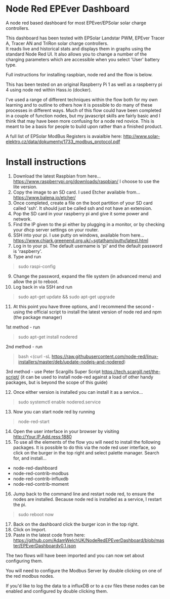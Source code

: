 # Node Red EPEver Dashboard
A node red based dashboard for most EPEver/EPSolar solar charge controllers.

This dashboard has been tested with EPSolar Landstar PWM, EPEver Tracer A, Tracer AN and TriRon solar charge controllers.  
It reads live and historical stats and displays them in graphs using the standard Node Red UI.
It also allows you to change a number of the charging parameters which are accessible when you select 'User' battery type.

Full instructions for installing raspbian, node red and the flow is below.

This has been tested on an original Raspberry Pi 1 as well as a raspberry pi 4 using node red within Hass.io (docker).

I've used a range of different techniques within the flow both for my own learning and to outline to others how it is possible to do many of these processes in different ways.  Much of this flow could have been completed in a couple of function nodes, but my javascript skills are fairly basic and I think that may have been more confusing for a node red novice.  This is meant to be a basis for people to build upon rather than a finished product.

A full list of EPSolar ModBus Registers is avaialble here: http://www.solar-elektro.cz/data/dokumenty/1733_modbus_protocol.pdf

# Install instructions

1. Download the latest Raspbian from here... https://www.raspberrypi.org/downloads/raspbian/  I choose to use the lite version.
2. Copy the image to an SD card. I used Etcher available from...  https://www.balena.io/etcher/
3. Once completed, create a file on the boot partition of your SD card called 'ssh'.  It should just be called ssh and not have an extension.
4. Pop the SD card in your raspberry pi and give it some power and network.
5. Find the IP given to the pi either by plugging in a monitor, or by checking your dhcp server settings on your router.
6. SSH into your pi.  I use putty on windows, available from here... https://www.chiark.greenend.org.uk/~sgtatham/putty/latest.html
7. Log in to your pi.  The default username is 'pi' and the default password is 'raspberry'.
8. Type and run 
> sudo raspi-config
9. Change the password, expand the file system (in advanced menu) and allow the pi to reboot.
10. Log back in via SSH and run 
> sudo apt-get update && sudo apt-get upgrade
11. At this point you have three options, and I recommend the second - using the official script to install the latest version of node red and npm (the package manager)

1st method - run
> sudo apt-get install nodered

2nd method - run
> bash <(curl -sL https://raw.githubusercontent.com/node-red/linux-installers/master/deb/update-nodejs-and-nodered)

3rd method - use Peter Scargills Super Script https://tech.scargill.net/the-script/ (it can be used to install node-red against a load of other handy packages, but is beyond the scope of this guide)

12. Once either version is installed you can install it as a service...
> sudo systemctl enable nodered.service 
13. Now you can start node red by running 
> node-red-start
14. Open the user interface in your browser by visiting http://Your.IP.Add.ress:1880
15. To use all the elements of the flow you will need to install the following packages.  It is possible to do this via the node red user interface, so click on the burger in the top right and select palette manager.
Search for, and install...    
- node-red-dashboard
- node-red-contrib-modbus
- node-red-contrib-influxdb
- node-red-contrib-moment
16. Jump back to the command line and restart node red, to ensure the nodes are installed.  Because node red is installed as a service, I restart the pi.
> sudo reboot now
17. Back on the dashboard click the burger icon in the top right.
18. Click on Import.
19. Paste in the latest code from here:  https://github.com/AdamWelchUK/NodeRedEPEverDashboard/blob/master/EPEverDashboardv0.1.json

The two flows will have been imported and you can now set about configuring them.

You will need to configure the Modbus Server by double clicking on one of the red modbus nodes.

If you'd like to log the data to a influxDB or to a csv files these nodes can be enabled and configured by double clicking them.

